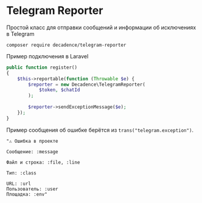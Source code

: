 # Telegram Reporter
Простой класс для отправки сообщений и информации об исключениях в Telegram

```
composer require decadence/telegram-reporter
```

Пример подключения в Laravel

```php
public function register()
{
    $this->reportable(function (Throwable $e) {
        $reporter = new Decadence\TelegramReporter(
            $token, $chatId
        );
        
        $reporter->sendExceptionMessage($e);
    });
}
```

Пример сообщения об ошибке берётся из `trans("telegram.exception")`.

```
"⚠️ Ошибка в проекте

Сообщение: :message

Файл и строка: :file, :line

Тип: :class

URL: :url
Пользователь: :user
Площадка: :env"
```
